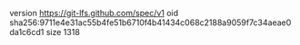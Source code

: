 version https://git-lfs.github.com/spec/v1
oid sha256:9711e4e31ac55b4fe51b6710f4b41434c068c2188a9059f7c34aeae0da1c6cd1
size 1318
